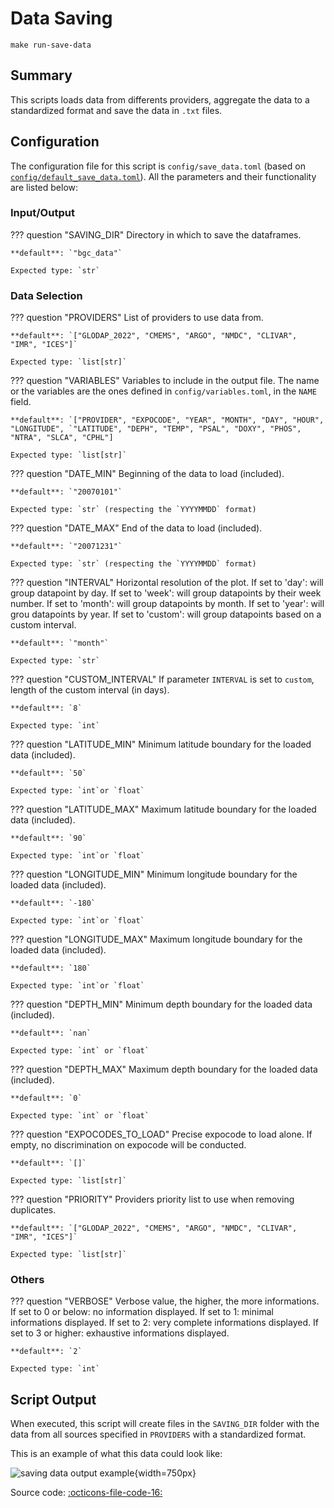 # Data Saving

`make run-save-data`
## Summary

This scripts loads data from differents providers, aggregate the data to a standardized format and save the data in `.txt` files.

## Configuration

The configuration file for this script is `config/save_data.toml` (based on [`config/default_save_data.toml`]({{repo_blob}}/config/default/save_data.toml)). All the parameters and their functionality are listed below:
### **Input/Output**

??? question "SAVING_DIR"
    Directory in which to save the dataframes.

    **default**: `"bgc_data"`

    Expected type: `str`
### **Data Selection**
??? question "PROVIDERS"
    List of providers to use data from.

    **default**: `["GLODAP_2022", "CMEMS", "ARGO", "NMDC", "CLIVAR", "IMR", "ICES"]`

    Expected type: `list[str]`
??? question "VARIABLES"
    Variables to include in the output file. The name or the variables are the ones defined in `config/variables.toml`, in the `NAME` field.

    **default**: `["PROVIDER", "EXPOCODE", "YEAR", "MONTH", "DAY", "HOUR", "LONGITUDE", `"LATITUDE", "DEPH", "TEMP", "PSAL", "DOXY", "PHOS", "NTRA", "SLCA", "CPHL"]

    Expected type: `list[str]`

??? question "DATE_MIN"
    Beginning of the data to load (included).

    **default**: `"20070101"`

    Expected type: `str` (respecting the `YYYYMMDD` format)

??? question "DATE_MAX"
    End of the data to load (included).

    **default**: `"20071231"`

    Expected type: `str` (respecting the `YYYYMMDD` format)

??? question "INTERVAL"
    Horizontal resolution of the plot. If set to 'day': will group datapoint by day. If set to 'week': will group datapoints by their week number. If set to 'month': will group datapoints by month. If set to 'year': will grou datapoints by year. If set to 'custom': will group datapoints based on a custom interval.

    **default**: `"month"`

    Expected type: `str`

??? question "CUSTOM_INTERVAL"
    If parameter `INTERVAL` is set to `custom`, length of the custom interval (in days).

    **default**: `8`

    Expected type: `int`

??? question "LATITUDE_MIN"
    Minimum latitude boundary for the loaded data (included).

    **default**: `50`

    Expected type: `int`or `float`

??? question "LATITUDE_MAX"
    Maximum latitude boundary for the loaded data (included).

    **default**: `90`

    Expected type: `int`or `float`

??? question "LONGITUDE_MIN"
    Minimum longitude boundary for the loaded data (included).

    **default**: `-180`

    Expected type: `int`or `float`

??? question "LONGITUDE_MAX"
    Maximum longitude boundary for the loaded data (included).

    **default**: `180`

    Expected type: `int`or `float`

??? question "DEPTH_MIN"
    Minimum depth boundary for the loaded data (included).

    **default**: `nan`

    Expected type: `int` or `float`

??? question "DEPTH_MAX"
    Maximum depth boundary for the loaded data (included).

    **default**: `0`

    Expected type: `int` or `float`

??? question "EXPOCODES_TO_LOAD"
    Precise expocode to load alone. If empty, no discrimination on expocode will be conducted.

    **default**: `[]`

    Expected type: `list[str]`

??? question "PRIORITY"
    Providers priority list to use when removing duplicates.

    **default**: `["GLODAP_2022", "CMEMS", "ARGO", "NMDC", "CLIVAR", "IMR", "ICES"]`

    Expected type: `list[str]`
### **Others**
??? question "VERBOSE"
    Verbose value, the higher, the more informations. If set to 0 or below: no information displayed. If set to 1: minimal informations displayed. If set to 2: very complete informations displayed. If set to 3 or higher: exhaustive informations displayed.

    **default**: `2`

    Expected type: `int`
## Script Output
When executed, this script will create files in the `SAVING_DIR` folder with the data from all sources specified in `PROVIDERS` with a standardized format.

This is an example of what this data could look like:

![saving data output example]({{fix_url("assets/plots/saved_data.png")}}){width=750px}

Source code: [:octicons-file-code-16:]({{repo_blob}}/scripts/save_data.py)

